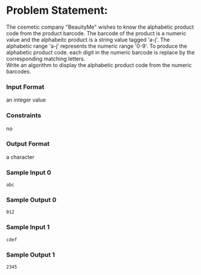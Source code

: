# Problem Statement:

The cosmetic company "BeauityMe" wishes to know the alphabetic product code from the product barcode. The barcode of the product is a numeric value and the alphabeitc product is a string value tagged 'a-j'. The alphabetic range 'a-j' represents the numeric range '0-9'. To produce the alphabetic product code. each digit in the numeric barcode is replace by the corresponding matching letters.<br>
Write an algorithm to display the alphabetic product code from the numeric barcodes.

### Input Format

an integer value

### Constraints

no

### Output Format

a character

### Sample Input 0
```
abc
```
### Sample Output 0
```
012
```
### Sample Input 1
```
cdef
```
### Sample Output 1
```
2345
```
